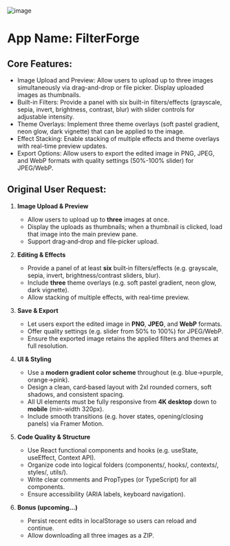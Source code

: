 ![image](https://github.com/user-attachments/assets/459c2a5e-1ceb-4719-badb-316cf648362d)

# **App Name**: FilterForge

## Core Features:

- Image Upload and Preview: Allow users to upload up to three images simultaneously via drag-and-drop or file picker. Display uploaded images as thumbnails.
- Built-in Filters: Provide a panel with six built-in filters/effects (grayscale, sepia, invert, brightness, contrast, blur) with slider controls for adjustable intensity.
- Theme Overlays: Implement three theme overlays (soft pastel gradient, neon glow, dark vignette) that can be applied to the image.
- Effect Stacking: Enable stacking of multiple effects and theme overlays with real-time preview updates.
- Export Options: Allow users to export the edited image in PNG, JPEG, and WebP formats with quality settings (50%-100% slider) for JPEG/WebP.

## Original User Request:

1. **Image Upload & Preview**
   - Allow users to upload up to **three** images at once.
   - Display the uploads as thumbnails; when a thumbnail is clicked, load that image into the main preview pane.
   - Support drag‑and‑drop and file‑picker upload.

2. **Editing & Effects**
   - Provide a panel of at least **six** built‑in filters/effects (e.g. grayscale, sepia, invert, brightness/contrast sliders, blur).
   - Include **three** theme overlays (e.g. soft pastel gradient, neon glow, dark vignette).
   - Allow stacking of multiple effects, with real‑time preview.

3. **Save & Export**
   - Let users export the edited image in **PNG**, **JPEG**, and **WebP** formats.
   - Offer quality settings (e.g. slider from 50% to 100%) for JPEG/WebP.
   - Ensure the exported image retains the applied filters and themes at full resolution.

4. **UI & Styling**
   - Use a **modern gradient color scheme** throughout (e.g. blue→purple, orange→pink).
   - Design a clean, card‑based layout with 2xl rounded corners, soft shadows, and consistent spacing.
   - All UI elements must be fully responsive from **4K desktop** down to **mobile** (min-width 320px).
   - Include smooth transitions (e.g. hover states, opening/closing panels) via Framer Motion.

5. **Code Quality & Structure**
   - Use React functional components and hooks (e.g. useState, useEffect, Context API).
   - Organize code into logical folders (components/, hooks/, contexts/, styles/, utils/).
   - Write clear comments and PropTypes (or TypeScript) for all components.
   - Ensure accessibility (ARIA labels, keyboard navigation).

6. **Bonus (upcoming...)**
   - Persist recent edits in localStorage so users can reload and continue.
   - Allow downloading all three images as a ZIP.
  
